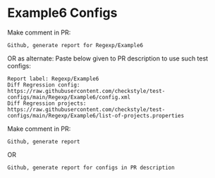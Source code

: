 # Example6 Configs
Make comment in PR:
```
Github, generate report for Regexp/Example6
```
OR as alternate:
Paste below given to PR description to use such test configs:
```
Report label: Regexp/Example6
Diff Regression config: https://raw.githubusercontent.com/checkstyle/test-configs/main/Regexp/Example6/config.xml
Diff Regression projects: https://raw.githubusercontent.com/checkstyle/test-configs/main/Regexp/Example6/list-of-projects.properties
```
Make comment in PR:
```
Github, generate report
```
OR
```
Github, generate report for configs in PR description
```
